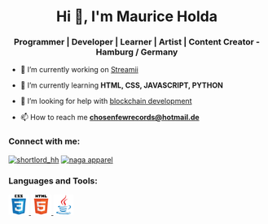 <h1 align="center">Hi 👋, I'm Maurice Holda</h1>
<h3 align="center">Programmer | Developer | Learner | Artist | Content Creator - Hamburg / Germany</h3>

- 🔭 I’m currently working on [Streamii](https://streamii.de)

- 🌱 I’m currently learning **HTML, CSS, JAVASCRIPT, PYTHON**

- 🤝 I’m looking for help with [blockchain development](https://streamii.de)

- 📫 How to reach me **chosenfewrecords@hotmail.de**

<h3 align="left">Connect with me:</h3>
<p align="left">
<a href="https://instagram.com/shortlord_hh" target="blank"><img align="center" src="https://raw.githubusercontent.com/rahuldkjain/github-profile-readme-generator/master/src/images/icons/Social/instagram.svg" alt="shortlord_hh" height="30" width="40" /></a>
<a href="https://www.youtube.com/channel/UCOW8JoWtCoc_AO2ZPtsP6EQ" target="blank"><img align="center" src="https://raw.githubusercontent.com/rahuldkjain/github-profile-readme-generator/master/src/images/icons/Social/youtube.svg" alt="naga apparel" height="30" width="40" /></a>
</p>

<h3 align="left">Languages and Tools:</h3>
<p align="left"> <a href="https://www.w3schools.com/css/" target="_blank"> <img src="https://raw.githubusercontent.com/devicons/devicon/master/icons/css3/css3-original-wordmark.svg" alt="css3" width="40" height="40"/> </a> <a href="https://www.w3.org/html/" target="_blank"> <img src="https://raw.githubusercontent.com/devicons/devicon/master/icons/html5/html5-original-wordmark.svg" alt="html5" width="40" height="40"/> </a> <a href="https://www.java.com" target="_blank"> <img src="https://raw.githubusercontent.com/devicons/devicon/master/icons/java/java-original.svg" alt="java" width="40" height="40"/> </a> </p>
